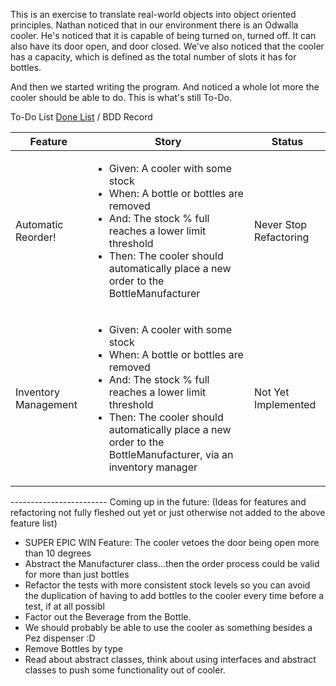 This is an exercise to translate real-world objects into object oriented principles. 
Nathan noticed that in our environment there is an Odwalla cooler. 
He's noticed that it is capable of being turned on, turned off.
It can also have its door open, and door closed.
We've also noticed that the cooler has a capacity, which is defined as the total 
number of slots it has for bottles.

And then we started writing the program. And noticed a whole lot more the cooler should be able to do. This is what's still To-Do.

To-Do List 
<a href="/features/DONE.md">Done List</a>
/ BDD Record
<table>
	<thead>
		<tr>
		  <th>Feature</th>
		  <th>Story</th>
		  <th>Status</th>
		</tr>
	</thead>
	<tbody>
		<tr>
		  <td>Automatic Reorder!</td>
		  <td>
		    <ul>
		       <li> Given: A cooler with some stock</li>
		       <li> When: A bottle or bottles are removed</li>
		       <li> And: The stock % full reaches a lower limit threshold
		       <li> Then: The cooler should automatically place a new order to the BottleManufacturer</li>
		  </td>
		  <td>Never Stop Refactoring</td>
		</tr>
		<tr>
		  <td>Inventory Management</td>
		  <td>
		    <ul>
		       <li> Given: A cooler with some stock</li>
		       <li> When: A bottle or bottles are removed</li>
		       <li> And: The stock % full reaches a lower limit threshold
		       <li> Then: The cooler should automatically place a new order to the BottleManufacturer, via an inventory manager</li>
		  </td>
		  <td>Not Yet Implemented</td>
		</tr>
		</tbody>
	<tfoot>
	</tfoot>
</table>
------------------------
Coming up in the future: (Ideas for features and refactoring not fully fleshed out yet or just otherwise not added to the above feature list)


- SUPER EPIC WIN Feature: The cooler vetoes the door being open more than 10 degrees
- Abstract the Manufacturer class...then the order process could be valid for more than just bottles
- Refactor the tests with more consistent stock levels so you can avoid the duplication of having to add bottles to the cooler every time before a test, if at all possibl
- Factor out the Beverage from the Bottle.
- We should probably be able to use the cooler as something besides a Pez dispenser :D
- Remove Bottles by type
- Read about abstract classes, think about using interfaces and abstract classes to push some functionality out of cooler.
